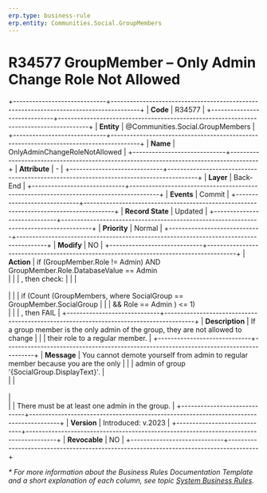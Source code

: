 ```yaml
---
erp.type: business-rule
erp.entity: Communities.Social.GroupMembers
---
```


# R34577 GroupMember – Only Admin Change Role Not Allowed
+-----------------------------+---------------------------------------------------------------------------------------+
| **Code**                    | R34577                                                                                |
+-----------------------------+---------------------------------------------------------------------------------------+
| **Entity**                  | @Communities.Social.GroupMembers                                                      |
+-----------------------------+---------------------------------------------------------------------------------------+
| **Name**                    | OnlyAdminChangeRoleNotAllowed                                                         |
+-----------------------------+---------------------------------------------------------------------------------------+
| **Attribute**               | \-                                                                                    |
+-----------------------------+---------------------------------------------------------------------------------------+
| **Layer**                   | Back-End                                                                              |
+-----------------------------+---------------------------------------------------------------------------------------+
| **Events**                  | Commit                                                                                |
+-----------------------------+---------------------------------------------------------------------------------------+
| **Record State**            | Updated                                                                               |
+-----------------------------+---------------------------------------------------------------------------------------+
| **Priority**                | Normal                                                                                |
+-----------------------------+---------------------------------------------------------------------------------------+
| **Modify**                  | NO                                                                                    |
+-----------------------------+---------------------------------------------------------------------------------------+
| **Action**                  | if (GroupMember.Role != Admin) AND GroupMember.Role.DatabaseValue == Admin <br/>      |
|                             | , then check:                                                                         | 
|                             | <br><br>                                                                              | 
|                             |      if (Count (GroupMembers, where SocialGroup == GroupMember.SocialGroup            | 
|                             |                 && Role == Admin ) <= 1)<br/>                                         | 
|                             |       , then FAIL                                                                     |
+-----------------------------+---------------------------------------------------------------------------------------+
| **Description**             | If a group member is the only admin of the group, they are not allowed to change      | 
|                             | their role to a regular member.                                                       | 
+-----------------------------+---------------------------------------------------------------------------------------+
| **Message**                 | You cannot demote yourself from admin to regular member because you are the only      | 
|                             | admin of group '{SocialGroup.DisplayText}'.                                           |  
|                             | <br><br>                                                                              |    
|                             | There must be at least one admin in the group.                                        | 
+-----------------------------+---------------------------------------------------------------------------------------+
| **Version**                 | Introduced: v.2023                                                                    |
+-----------------------------+---------------------------------------------------------------------------------------+
| **Revocable**               | NO                                                                                    |
+-----------------------------+---------------------------------------------------------------------------------------+

*\* For more information about the Business Rules Documentation Template and a short explanation of each column, see
topic [System Business Rules](../templates/template-description-system-business-rules.md).*
